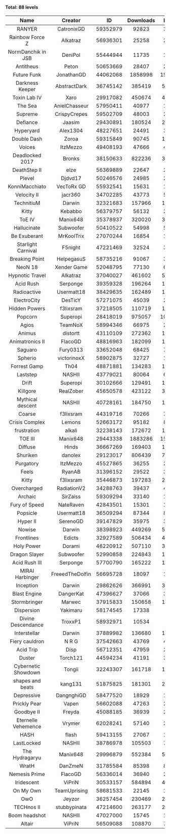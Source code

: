 #### Total: 88 levels

| Name | Creator | ID | Downloads | Likes |
|:---:|:---:|:---:|:---:|:---:|
| RANYER | CatronixGD | 59352979 | 92823 | 3639
| Rainbow Force Z | Alkatraz | 56936301 | 25258 | 2313
| NormDanchik in JSB | DeniPol | 55444944 | 11735 | 1081
| Antitheus | Peton | 50653669 | 28407 | 2779
| Future Funk | JonathanGD | 44062068 | 1858998 | 150911
| Darkness Keeper | AbstractDark | 36745142 | 385419 | 54059
| Toxin Lab IV | Xaro | 29917082 | 450674 | 43853
| The Sea | AnielChasseur | 57950411 | 40977 | 1858
| Supreme | CrispyCrepes | 59502709 | 48003 | 2434
| Defiance | Jaasim | 29430891 | 180524 | 23344
| Hyperyard | Alex1304 | 48227651 | 24491 | 3127
| Double Dash | Zoroa | 59315849 | 90745 | 10375
| Voices | ItzMezzo | 49408193 | 47666 | 4872
| Deadlocked 2017 | Bronks | 38150633 | 822236 | 37944
| DeathStep II | elze | 56369889 | 22647 | 2375
| Plevel | Djdvd17 | 50246576 | 24985 | 2837
| KonniMacchiato | VecToRx GD | 55932541 | 15631 | 1074
| Velocity II | jacr360 | 34702285 | 43773 | 5270
| TechnitiuM | Darwin | 32321683 | 157966 | 13916
| Kitty | Kebabbo | 56379757 | 56132 | 2626
| ToE IV  | Manix648 | 35378937 | 320020 | 31840
| Hallucinate | Subwoofer | 50410522 | 54998 | 5598
| Be Exuberant | MrKoolTrix | 27070244 | 16854 | 1293
| Starlight Carnival | F5night | 47221469 | 32524 | 3802
| Breaking Point | HelpegasuS | 58735216 | 91067 | 3497
| NeoN 18 | Xender Game | 52048795 | 77130 | 6636
| Hypnotic Travel | Alkatraz | 37040027 | 461602 | 57550
| Acid Rush | Serponge | 39359328 | 196264 | 18177
| Radioactive | Usermatt18 | 38429635 | 162489 | 15358
| ElectroCity | DesTicY | 57271075 | 45039 | 2206
| Hidden Powers | f3lixsram | 37218505 | 110719 | 10616
| Popcorn | Superopi | 28418019 | 975057 | 102353
| Agios | TeamNoX | 58994346 | 66975 | 2207
| Animus | distortt | 43110109 | 272362 | 19277
| Animatronics II | FlacoGD | 48816963 | 182099 | 16410
| Saguaro | Fury0313 | 33652048 | 68425 | 7413
| Spherio | victorinoxX | 58902875 | 32727 | 1962
| Forrest Gamp | Th04 | 48871881 | 134283 | 10927
| Laststep | NASHII | 43779021 | 80064 | 6532
| Drift | Superopi | 30102666 | 129491 | 14200
| Killgore | RealZober | 45650578 | 423122 | 31226
| Mythical descent | NASHII | 40728161 | 184750 | 10019
| Coarse | f3lixsram | 44319716 | 70266 | 7449
| Crisis Complex | Lemons | 52663172 | 95182 | 8487
| frustration | alkali | 32238143 | 172672 | 18523
| TOE III | Manix648 | 29443338 | 1883286 | 154649
| Diffuse | Hinds | 36667269 | 169403 | 17560
| Shuriken | danolex | 29123017 | 806439 | 78197
| Purgatory | ItzMezzo | 45527865 | 36255 | 2284
| Feels | RyanAB | 31396152 | 29522 | 3741
| Kitty | f3lixsram | 35446873 | 197283 | 23623
| Overcharged | RadiationV2 | 34288763 | 39437 | 4541
| Archaic | SirZaiss | 59309294 | 33140 | 1659
| Fury of Speed | NateRaven | 42843501 | 15301 | 1703
| Popsicle | Usermatt18 | 36509294 | 87344 | 8830
| Hyper II | SerenoGD | 39147829 | 35975 | 3548
| Nowise | Darwin | 38398923 | 449269 | 56782
| Frontlines | Edicts | 32927589 | 506434 | 42544
| Holy Power | Dorami | 46220912 | 507110 | 34153
| Dragon Slayer | Subwoofer | 52990858 | 224843 | 17608
| Acid Rush III | Serponge | 57700790 | 165222 | 13830
| MIRAI Harbinger | FreeedTheDolfin | 56695728 | 18097 | 1027
| Inception | Darwin | 29862626 | 366991 | 34330
| Blast Engine | DangerKat | 47396627 | 37066 | 3829
| Stormbringer | Marwec | 37915833 | 150658 | 14637
| Dispersion | Yakimaru | 58174545 | 17338 | 988
| Divine Descendance | TroxxP1 | 58932971 | 10534 | 820
| Interstellar | Darwin | 37889982 | 136680 | 17282
| Fiery cauldron | N R G | 37542663 | 43769 | 4693
| Acid Trip | Disp | 56712351 | 47959 | 2934
| Duster | Torch121 | 44594234 | 41191 | 3914
| Cybernetic Showdown  | Tongii | 32243307 | 161718 | 17226
| shapes and beats | kang131 | 51875825 | 181301 | 21154
| Depressive | DangnghiGD | 58477520 | 18929 | 1365
| Prickly Pear | Vapen | 56602088 | 47263 | 2626
| Goodbye II | Freyda | 45088185 | 36939 | 2750
| Eternelle Vehemence | Vrymer | 62028241 | 57140 | 2627
| HASH | flash | 59413155 | 27067 | 1539
| LastLocked | NASHII | 38786978 | 105503 | 7583
| The Hydragaryu | Manix648 | 29996879 | 552384 | 50636
| WratH | DanZmeN | 31785584 | 85398 | 8033
| Nemesis Prime | FlacoGD | 56336014 | 36940 | 2054
| Iridescent | ViPriN | 30533157 | 584894 | 48775
| On My Own | TeamUprising | 58681533 | 22145 | 1777
| OwO | Jeyzor | 36257454 | 230469 | 22564
| TECHnos II | stubbypinata | 47214600 | 263177 | 20576
| Boom headshot | NASHII | 47027000 | 15745 | 1207
| Altair | ViPriN | 56509088 | 108870 | 7218
